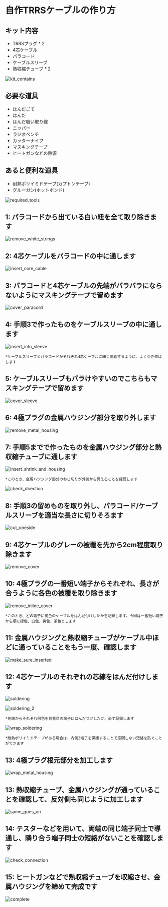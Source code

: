 # 自作TRRSケーブルの作り方

## キット内容
 - TRRSプラグ * 2
 - 4芯ケーブル
 - パラコード
 - ケーブルスリーブ
 - 熱収縮チューブ * 2

![kit_contains](images/IMG_2267.jpg)

## 必要な道具
 - はんだごて
 - はんだ
 - はんだ吸い取り線
 - ニッパー
 - ラジオペンチ
 - カッターナイフ
 - マスキングテープ
 - ヒートガンなどの熱源

## あると便利な道具
 - 耐熱ポリイミドテープ(カプトンテープ)
 - グルーガン(ホットボンド)

![required_tools](images/IMG_2266.jpg)

## 1: パラコードから出ている白い紐を全て取り除きます

![remove_white_strings](images/IMG_2270.jpg)

## 2: 4芯ケーブルをパラコードの中に通します

![insert_core_cable](images/IMG_2271.jpg)

## 3: パラコードと4芯ケーブルの先端がバラバラにならないようにマスキングテープで留めます

![cover_paracord](images/IMG_2103.jpg)

## 4: 手順3で作ったものをケーブルスリーブの中に通します

![insert_into_sleeve](images/IMG_2106.jpg)

	*ケーブルスリーブとパラコードがそれぞれ4芯ケーブルに細く密着するように、よく引き伸ばします

## 5: ケーブルスリーブもバラけやすいのでこちらもマスキングテープで留めます

![cover_sleeve](images/IMG_2107.jpg)

## 6: 4極プラグの金属ハウジング部分を取り外します

![remove_metal_housing](images/IMG_2399.jpg)

## 7: 手順5までで作ったものを金属ハウジング部分と熱収縮チューブに通します

![insert_shrink_and_housing](images/IMG_2403.jpg)

	*このとき、金属ハウジング部分のねじ切りが外側から見えることを確認します

![check_direction](images/IMG_2404.jpg)

## 8: 手順3の留めものを取り外し、パラコード/ケーブルスリーブを適当な長さに切りそろます

![cut_oneside](images/IMG_2274.jpg)

## 9: 4芯ケーブルのグレーの被覆を先から2cm程度取り除きます

![remove_cover](images/IMG_2400.jpg)

## 10: 4極プラグの一番短い端子からそれぞれ、長さが合うように各色の被覆を取り除きます

![remove_inline_cover](images/IMG_2401.jpg)

	*このとき、どの端子に何色のケーブルをはんだ付けしたかを記録します。今回は一番短い端子から順に緑色、白色、黄色、茶色とします

## 11: 金属ハウジングと熱収縮チューブがケーブル中ほどに通っていることをもう一度、確認します

![make_sure_inserted](images/IMG_2405.jpg)

## 12: 4芯ケーブルのそれぞれの芯線をはんだ付けします

![soldering](images/IMG_2406.jpg)

![soldering_2](images/IMG_2408.jpg)

	*先端からそれぞれ何色を何番目の端子にはんだづけしたか、必ず記録します

![wrap_soldering](images/IMG_2407.jpg)

	*耐熱ポリイミドテープがある場合は、内側2端子を保護することで意図しない短絡を防ぐことができます

## 13: 4極プラグ根元部分を加工します

![wrap_metal_housing](images/IMG_2409.jpg)

## 13: 熱収縮チューブ、金属ハウジングが通っていることを確認して、反対側も同じように加工します

![same_goes_on](images/IMG_2410.jpg)

## 14: テスターなどを用いて、両端の同じ端子同士で導通し、隣り合う端子同士の短絡がないことを確認します

![check_connection](images/IMG_2411.jpg)

## 15: ヒートガンなどで熱収縮チューブを収縮させ、金属ハウジングを締めて完成です

![complete](images/IMG_2413.jpg)
